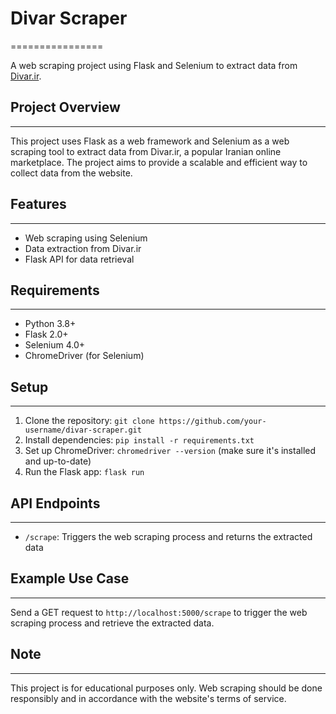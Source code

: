 # Divar Scraper

================

A web scraping project using Flask and Selenium to extract data from [Divar.ir](https://divar.ir).

## Project Overview

---

This project uses Flask as a web framework and Selenium as a web scraping tool to extract data from Divar.ir, a popular Iranian online marketplace. The project aims to provide a scalable and efficient way to collect data from the website.

## Features

---

- Web scraping using Selenium
- Data extraction from Divar.ir
- Flask API for data retrieval

## Requirements

---

- Python 3.8+
- Flask 2.0+
- Selenium 4.0+
- ChromeDriver (for Selenium)

## Setup

---

1. Clone the repository: `git clone https://github.com/your-username/divar-scraper.git`
2. Install dependencies: `pip install -r requirements.txt`
3. Set up ChromeDriver: `chromedriver --version` (make sure it's installed and up-to-date)
4. Run the Flask app: `flask run`

## API Endpoints

---

- `/scrape`: Triggers the web scraping process and returns the extracted data

## Example Use Case

---

Send a GET request to `http://localhost:5000/scrape` to trigger the web scraping process and retrieve the extracted data.

## Note

---

This project is for educational purposes only. Web scraping should be done responsibly and in accordance with the website's terms of service.
